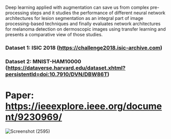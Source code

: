 Deep learning applied with augmentation can save us from complex pre-processing steps and it studies the performance of different neural network architectures for lesion segmentation as an integral part of image processing-based techniques and finally evaluates network architectures for melanoma detection on dermoscopic images using transfer learning and presents a comparative view of those studies.

### Dataset 1: ISIC 2018 (https://challenge2018.isic-archive.com)
### Dataset 2: MNIST-HAM10000 (https://dataverse.harvard.edu/dataset.xhtml?persistentId=doi:10.7910/DVN/DBW86T)

# Paper: https://ieeexplore.ieee.org/document/9230969/ 

![Screenshot (2595)](https://github.com/nahin333/A-Comparative-Study-of-Neural-Network-Architectures-for-Lesion-Segmentation-and-Melanoma-Detection/assets/26185295/9e0c27b7-d626-4adf-999a-b15ddfcdb738)

